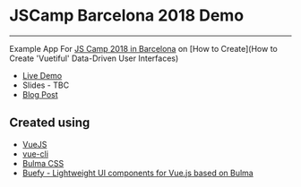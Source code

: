 # JSCamp Barcelona 2018 Demo
---

Example App For [JS Camp 2018 in Barcelona](https://jscamp.tech/) on [How to Create](How to Create 'Vuetiful' Data-Driven User Interfaces)

* [Live Demo](https://js-camp-2018-dynamic-demo.now.sh/#/)
* Slides - TBC
* [Blog Post](https://blog.rangle.io/how-to-create-data-driven-user-interfaces-in-vue/)

## Created using

* [VueJS](https://vuejs.org/)
* [vue-cli](https://cli.vuejs.org/)
* [Bulma CSS](https://bulma.io/)
* [Buefy - Lightweight UI components for Vue.js based on Bulma
](https://buefy.github.io/#/)
